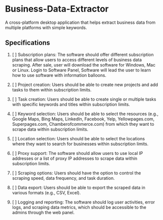 # Business-Data-Extractor
A cross-platform desktop application that helps extract business data from multiple platforms with simple keywords.

## Specifications
1. [ ] Subscription plans: The software should offer different subscription plans that allow users to access different levels of business data scraping. After sale, user will download the software for Windows, Mac or Linux. Login to Software Panel, Software will lead the user to learn how to use software with information balloons.

2. [ ] Project creation: Users should be able to create new projects and add tasks to them within subscription limits.

3. [ ] Task creation: Users should be able to create single or multiple tasks with specific keywords and titles within subscription limits.

4. [ ] Keyword selection: Users should be able to select the resources (e.g., Google Maps, Bing Maps, LinkedIn, Facebook, Yelp, Yellowpages.com, Superpages.com, Chamberofcommerce.com) from which they want to scrape data within subscription limits.

5. [ ] Location selection: Users should be able to select the locations where they want to search for businesses within subscription limits.

6. [ ] Proxy support: The software should allow users to use local IP addresses or a list of proxy IP addresses to scrape data within subscription limits.

7. [ ] Scraping options: Users should have the option to control the scraping speed, data frequency, and task duration.

8. [ ] Data export: Users should be able to export the scraped data in various formats (e.g., CSV, Excel).

9. [ ] Logging and reporting: The software should log user activities, error logs, and scraping data metrics, which should be accessible to the admins through the web panel.
